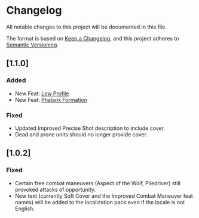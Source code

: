 ﻿# Changelog
All notable changes to this project will be documented in this file.

The format is based on [Keep a Changelog](https://keepachangelog.com/en/1.0.0/),
and this project adheres to [Semantic Versioning](https://semver.org/spec/v2.0.0.html).

## [1.1.0]

### Added
- New Feat: [Low Profile](https://www.d20pfsrd.com/feats/combat-feats/low-profile-combat/)
- New Feat: [Phalanx Formation](https://www.d20pfsrd.com/feats/combat-feats/phalanx-formation-combat/)
### Fixed
- Updated Improved Precise Shot description to include cover.
- Dead and prone units should no longer provide cover.

## [1.0.2]

### Fixed
- Certain free combat maneuvers (Aspect of the Wolf, Piledriver) still provoked attacks of opportunity.
- New text (currently Soft Cover and the Improved Combat Maneuver feat names) will be added to the localization pack even if the locale is not English.